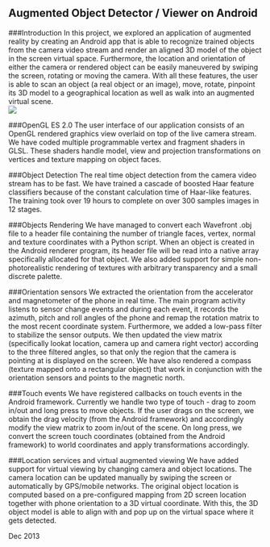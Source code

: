 Augmented Object Detector / Viewer on Android
----------------------------------------------
###Introduction
In this project, we explored an application of augmented reality by creating an Android app that is able to recognize trained objects from the camera video stream and render an aligned 3D model of the object in the screen virtual space. Furthermore, the location and orientation of either the camera or rendered object can be easily maneuvered by swiping the screen, rotating or moving the camera. With all these features, the user is able to scan an object (a real object or an image), move, rotate, pinpoint its 3D model to a geographical location as well as walk into an augmented virtual scene. 
<br>
<img src="http://www.ocf.berkeley.edu/~andrewxz/pics/androidAR.jpg">

###OpenGL ES 2.0
The user interface of our application consists of an OpenGL rendered graphics view overlaid on top of the live camera stream. We have coded multiple programmable vertex and fragment shaders in GLSL. These shaders handle model, view and projection transformations on vertices and texture mapping on object faces.

###Object Detection
The real time object detection from the camera video stream has to be fast. We have trained a cascade of boosted Haar feature classifiers because of the constant calculation time of Haar-like features. The training took over 19 hours to complete on over 300 samples images in 12 stages. 

###Objects Rendering
We have managed to convert each Wavefront .obj file to a header file containing the number of triangle faces, vertex, normal and texture coordinates with a Python script. When an object is created in the Android renderer program, its header file will be read into a native array specifically allocated for that object. We also added support for simple non-photorealistic rendering of textures with arbitrary transparency and a small discrete palette.

###Orientation sensors
We extracted the orientation from the accelerator and magnetometer of the phone in real time. The main program activity listens to sensor change events and during each event, it records the azimuth, pitch and roll angles of the phone and remap the rotation matrix to the most recent coordinate system. Furthermore, we added a low-pass filter to stabilize the sensor outputs. We then updated the view matrix (specifically lookat location, camera up and camera right vector) according to the three filtered angles, so that only the region that the camera is pointing at is displayed on the screen.  We have also rendered a compass (texture mapped onto a rectangular object) that work in conjunction with the orientation sensors and points to the magnetic north. 

###Touch events
We have registered callbacks on touch events in the Android framework. Currently we handle two type of touch - drag to zoom in/out and long press to move objects. If the user drags on the screen, we obtain the drag velocity (from the Android framework) and accordingly modify the view matrix to zoom in/out of the scene. On long press, we convert the screen touch coordinates (obtained from the Android framework) to world coordinates and apply transformations accordingly.

###Location services and virtual augmented viewing
We have added support for virtual viewing by changing camera and object locations. The camera location can be updated manually by swiping the screen or automatically by GPS/mobile networks. The original object location is computed based on a pre-configured mapping from 2D screen location together with phone orientation to a 3D virtual coordinate. With this, the 3D object model is able to align with and pop up on the virtual space where it gets detected.

Dec 2013
